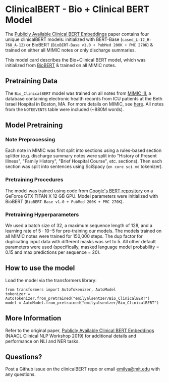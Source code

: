 
# ClinicalBERT - Bio + Clinical BERT Model

The [Publicly Available Clinical BERT Embeddings](https://arxiv.org/abs/1904.03323) paper contains four unique clinicalBERT models: initialized with BERT-Base (`cased_L-12_H-768_A-12`) or BioBERT (`BioBERT-Base v1.0 + PubMed 200K + PMC 270K`) & trained on either all MIMIC notes or only discharge summaries. 

This model card describes the Bio+Clinical BERT model, which was initialized from [BioBERT](https://arxiv.org/abs/1901.08746) & trained on all MIMIC notes. 

## Pretraining Data
The `Bio_ClinicalBERT` model was trained on all notes from [MIMIC III](https://www.nature.com/articles/sdata201635), a database containing electronic health records from ICU patients at the Beth Israel Hospital in Boston, MA. For more details on MIMIC, see [here](https://mimic.physionet.org/). All notes from the `NOTEEVENTS` table were included (~880M words).

## Model Pretraining 

### Note Preprocessing
Each note in MIMIC was first split into sections using a rules-based section splitter (e.g. discharge summary notes were split into "History of Present Illness", "Family History", "Brief Hospital Course", etc. sections). Then each section was split into sentences using SciSpacy (`en core sci md` tokenizer). 

### Pretraining Procedures
The model was trained using code from [Google's BERT repository](https://github.com/google-research/bert) on a GeForce GTX TITAN X 12 GB GPU. Model parameters were initialized with BioBERT (`BioBERT-Base v1.0 + PubMed 200K + PMC 270K`).

### Pretraining Hyperparameters
We used a batch size of 32, a maximum sequence length of 128, and a learning rate of 5 · 10−5 for pre-training our models. The models trained on all MIMIC notes  were trained for 150,000 steps. The dup factor for duplicating input data with different masks was set to 5. All other default parameters were used (specifically, masked language model probability = 0.15
and max predictions per sequence = 20).

## How to use the model

Load the model via the transformers library:
```
from transformers import AutoTokenizer, AutoModel
tokenizer = AutoTokenizer.from_pretrained("emilyalsentzer/Bio_ClinicalBERT")
model = AutoModel.from_pretrained("emilyalsentzer/Bio_ClinicalBERT")
```

## More Information

Refer to the original paper, [Publicly Available Clinical BERT Embeddings](https://arxiv.org/abs/1904.03323) (NAACL Clinical NLP Workshop 2019) for additional details and performance on NLI and NER tasks.

## Questions?

Post a Github issue on the clinicalBERT repo or email emilya@mit.edu with any questions.

